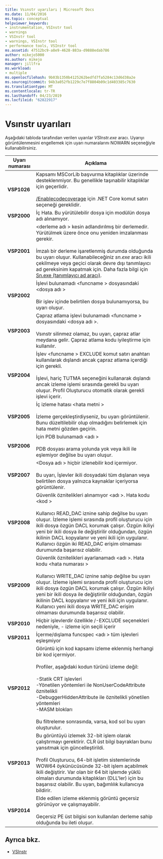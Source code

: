 ```yaml
---
title: Vsınstr uyarıları | Microsoft Docs
ms.date: 11/04/2016
ms.topic: conceptual
helpviewer_keywords:
- instrumentation, VSInstr tool
- warnings
- VSInstr tool
- warnings, VSInstr tool
- performance tools, VSInstr tool
ms.assetid: 47512bc9-a8e9-4628-883a-d9888edab786
author: mikejo5000
ms.author: mikejo
manager: jillfra
ms.workload:
- multiple
ms.openlocfilehash: 9b03b1350b4125262bedfd7fa5284c13d6d38a2e
ms.sourcegitcommit: 94b3a052fb1229c7e7f8804b09c1d403385c7630
ms.translationtype: MT
ms.contentlocale: tr-TR
ms.lasthandoff: 04/23/2019
ms.locfileid: "62822917"
---
```

# <a name="vsinstr-warnings"></a>Vsınstr uyarıları
Aşağıdaki tabloda tarafından verilen uyarılar *VSInstr.exe* aracı. Uyarıyı görüntülenmesini engellemek için uyarı numaralarını NOWARN seçeneğiyle kullanabilirsiniz.

|Uyarı numarası|Açıklama|
|--------------------|-----------------|
|**VSP1026**|Kapsamı MSCorLib başvurma kitaplıklar üzerinde desteklenmiyor. Bu genellikle taşınabilir kitaplıklar için geçerlidir.<br /><br />[/Enablecodecoverage](/visualstudio/test/vstest-console-options) için .NET Core komut satırı seçeneği gereklidir.|
|**VSP2000**|İç Hata. Bu yürütülebilir dosya için modülün dosya adı alınamıyor.|
|**VSP2001**|\<derleme adı > kesin adlandırılmış bir derlemedir. Yürütülmek üzere önce onu yeniden imzalanması gerekir.<br /><br /> İmzalı bir derleme işaretlenmiş durumda olduğunda bu uyarı oluşur. Kullanabileceğiniz *sn.exe* aracı ikili çekilmeye veya geçici olarak devre dışı tanımlayıcı ad gereksinim kapatmak için. Daha fazla bilgi için [Sn.exe (tanımlayıcı ad aracı)](/dotnet/framework/tools/sn-exe-strong-name-tool).|
|**VSP2002**|İşlevi bulunamadı \<funcname > dosyasındaki \<dosya adı ><br /><br /> Bir işlev içinde belirtilen dosya bulunamıyorsa, bu uyarı oluşur.|
|**VSP2003**|Çapraz atlama işlevi bulunamadı \<funcname > dosyasındaki \<dosya adı >.<br /><br /> Vsınstr silinmez olamaz, bu uyarı, çapraz atlar meydana gelir. Çapraz atlama kodu iyileştirme için kullanılır.|
|**VSP2004**|İşlev \<funcname > EXCLUDE komut satırı anahtarı kullanılarak dışlandı ancak çapraz atlama içerdiği için gerekli.<br /><br /> İşlevi, hariç TUTMA seçeneğini kullanarak dışlandı ancak izleme işlemi sırasında gerekli bu uyarı oluşur. Profil Oluşturucu otomatik olarak gerekli işlevi içerir.|
|**VSP2005**|İç izleme hatası \<hata metni ><br /><br /> İzleme gerçekleştirdiyseniz, bu uyarı görüntülenir. Bunu düzeltilebilir olup olmadığını belirlemek için hata metni gözden geçirin.|
|**VSP2006**|İçin PDB bulunamadı \<adı ><br /><br /> PDB dosyası arama yolunda yok veya ikili ile eşlemiyor değilse bu uyarı oluşur.|
|**VSP2007**|\<Dosya adı > hiçbir izlenebilir kod içermiyor.<br /><br /> Bu uyarı, İşlevler ikili dosyadaki tüm dışlanan veya belirtilen dosya yalnızca kaynaklar içeriyorsa görüntülenir.|
|**VSP2008**|Güvenlik öznitelikleri alınamıyor \<adı >. Hata kodu \<kod ><br /><br /> Kullanıcı READ_DAC iznine sahip değilse bu uyarı oluşur. İzleme işlemi sırasında profil oluşturucu için ikili dosya özgün DACL korumak çalışır. Özgün ikiliyi yeni bir ikili dosya ile değiştirilir olduğundan, özgün ikilinin DACL kopyalanır ve yeni ikili için uygulanır. Kullanıcı özgün iki READ_DAC erişim olmaması durumunda başarısız olabilir.|
|**VSP2009**|Güvenlik öznitelikleri ayarlanamadı \<adı >. Hata kodu \<hata numarası ><br /><br /> Kullanıcı WRITE_DAC iznine sahip değilse bu uyarı oluşur. İzleme işlemi sırasında profil oluşturucu için ikili dosya özgün DACL korumak çalışır. Özgün ikiliyi yeni bir ikili dosya ile değiştirilir olduğundan, özgün ikilinin DACL kopyalanır ve yeni ikili için uygulanır. Kullanıcı yeni ikili dosya WRITE_DAC erişim olmaması durumunda başarısız olabilir.|
|**VSP2010**|Hiçbir işlevlerdir özellikle /-EXCLUDE seçenekleri nedeniyle, - izleme için seçili içerir|
|**VSP2011**|İçerme/dışlama funcspec \<adı > tüm işlevleri eşleşmiyor|
|**VSP2012**|Görüntü için kod kapsamı izleme eklenmiş herhangi bir kod içermiyor.<br /><br /> Profiler, aşağıdaki kodun türünü izleme değil:<br /><br /> -Statik CRT işlevleri<br />-Yönetilen yöntemleri ile NonUserCodeAttribute öznitelikli<br />-DebuggerHiddenAttribute ile öznitelikli yönetilen yöntemleri<br />-MASM blokları<br /><br /> Bu filtreleme sonrasında, varsa, kod sol bu uyarı oluşturulur.|
|**VSP2013**|Bu görüntüyü izlemek 32-bit işlem olarak çalıştırmayı gerektirir. CLR üst bilgi bayrakları bunu yansıtmak için güncelleştirildi.<br /><br /> Profil Oluşturucu, 64-bit işletim sistemlerinde WOW64 öykünücüsünde 32-bit işlem açabilmek ikili değiştirir. Var olan bir 64 bit işlemde yüklü olmaları durumunda kitaplıkları (DLL'ler) için bu başarısız olabilir. Bu uyarı, bağımlılık kullanıcıya bildirir.|
|**VSP2014**|Elde edilen izleme eklenmiş görüntü geçersiz görünüyor ve çalışmayabilir.<br /><br /> Geçersiz PE üst bilgisi son kullanılan derleme sahip olduğunda bu ileti oluşur.|

## <a name="see-also"></a>Ayrıca bkz.
- [VSInstr](../profiling/vsinstr.md)